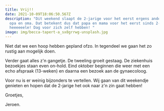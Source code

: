 ```yaml
---
title: Vrij!!
date: 2021-10-09T18:06:50.567Z
description: "Dit weekend slaapt de 2-jarige voor het eerst ergens anders met
  opa en oma. Dat betekent dus dat papa en mama voor het eerst sinds 2-jaar een
  heeeeeele! Dag voor zich zelf hebben! "
image: img/becca-tapert-a_sx8grrwg-unsplash.jpg
---
```

Niet dat we een hoop hebben gepland ofzo. In tegendeel we gaan het zo rustig aan mogelijk doen.

Verder gaat alles z'n gangetje. De tweeling groeit gestaag. De ziekenhuis bezoekjes staan even on-hold. Eind oktober beginnen die weer met een echo afspraak (13-weken) en daarna een bezoek aan de gynaecoloog.

Voor nu is er weinig bijzonders te vertellen. Wij gaan van dit weekendje genieten en hopen dat de 2-jarige het ook naar z'n zin gaat hebben!

Groetjes,

Jeroen.